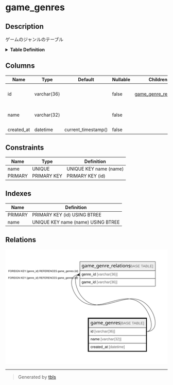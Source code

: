 # game_genres

## Description

ゲームのジャンルのテーブル

<details>
<summary><strong>Table Definition</strong></summary>

```sql
CREATE TABLE `game_genres` (
  `id` varchar(36) NOT NULL,
  `name` varchar(32) NOT NULL,
  `created_at` datetime NOT NULL DEFAULT current_timestamp(),
  PRIMARY KEY (`id`),
  UNIQUE KEY `name` (`name`)
) ENGINE=InnoDB DEFAULT CHARSET=utf8mb4
```

</details>

## Columns

| Name | Type | Default | Nullable | Children | Parents | Comment |
| ---- | ---- | ------- | -------- | -------- | ------- | ------- |
| id | varchar(36) |  | false | [game_genre_relations](game_genre_relations.md) |  | ゲームのジャンルのID |
| name | varchar(32) |  | false |  |  | ゲームのジャンルの名前 |
| created_at | datetime | current_timestamp() | false |  |  | 作成日時 |

## Constraints

| Name | Type | Definition |
| ---- | ---- | ---------- |
| name | UNIQUE | UNIQUE KEY name (name) |
| PRIMARY | PRIMARY KEY | PRIMARY KEY (id) |

## Indexes

| Name | Definition |
| ---- | ---------- |
| PRIMARY | PRIMARY KEY (id) USING BTREE |
| name | UNIQUE KEY name (name) USING BTREE |

## Relations

![er](game_genres.svg)

---

> Generated by [tbls](https://github.com/k1LoW/tbls)
